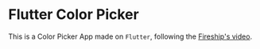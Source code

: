 # Flutter Color Picker

This is a Color Picker App made on `Flutter`, following the [Fireship's video](https://youtu.be/7JdcGBSWo50).